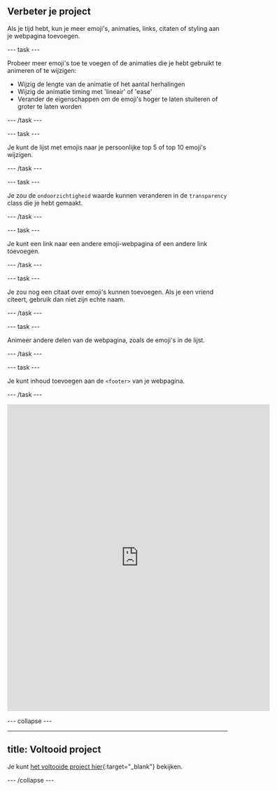 ## Verbeter je project

<div style="display: flex; flex-wrap: wrap">
<div style="flex-basis: 200px; flex-grow: 1; margin-right: 15px;">
Als je tijd hebt, kun je meer emoji's, animaties, links, citaten of styling aan je webpagina toevoegen. 
</div>
</div>

\--- task ---

Probeer meer emoji's toe te voegen of de animaties die je hebt gebruikt te animeren of te wijzigen:

- Wijzig de lengte van de animatie of het aantal herhalingen
- Wijzig de animatie timing met 'lineair' of 'ease'
- Verander de eigenschappen om de emoji's hoger te laten stuiteren of groter te laten worden

\--- /task ---

\--- task ---

Je kunt de lijst met emojis naar je persoonlijke top 5 of top 10 emoji's wijzigen.

\--- /task ---

\--- task ---

Je zou de `ondoorzichtigheid` waarde kunnen veranderen in de `transparency` class die je hebt gemaakt.

\--- /task ---

\--- task ---

Je kunt een link naar een andere emoji-webpagina of een andere link toevoegen.

\--- /task ---

\--- task ---

Je zou nog een citaat over emoji's kunnen toevoegen. Als je een vriend citeert, gebruik dan niet zijn echte naam.

\--- /task ---

\--- task ---

Animeer andere delen van de webpagina, zoals de emoji's in de lijst.

\--- /task ---

\--- task ---

Je kunt inhoud toevoegen aan de `<footer>` van je webpagina.

\--- /task ---

<div>
<iframe src="https://editor.raspberrypi.org/en/embed/viewer/top-5-emoji-list-step-8" width="600" height="700" frameborder="0" marginwidth="0" marginheight="0" allowfullscreen> </iframe>
</div>

\--- collapse ---

---

## title: Voltooid project

Je kunt [het voltooide project hier](https://editor.raspberrypi.org/en/projects/top-5-emoji-list-complete){:target="_blank"} bekijken.

\--- /collapse ---
